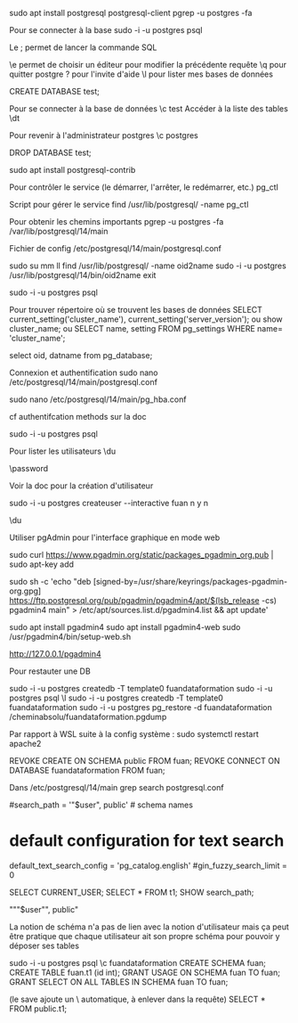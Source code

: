 sudo apt install postgresql postgresql-client
pgrep -u postgres -fa

Pour se connecter à la base
sudo -i -u postgres psql

Le ; permet de lancer la commande SQL

\e permet de choisir un éditeur pour modifier la précédente requête
\q pour quitter postgre
\? pour l'invite d'aide
\l pour lister mes bases de données

CREATE DATABASE test;

Pour se connecter à la base de données
\c test
Accéder à la liste des tables
\dt

Pour revenir à l'administrateur postgres
\c postgres

DROP DATABASE test;

sudo apt install postgresql-contrib

Pour contrôler le service (le démarrer, l'arrêter, le redémarrer, etc.)
pg_ctl

Script pour gérer le service
find /usr/lib/postgresql/ -name pg_ctl

Pour obtenir les chemins importants
pgrep -u postgres -fa
/var/lib/postgresql/14/main

Fichier de config
/etc/postgresql/14/main/postgresql.conf

sudo su
mm
ll
find /usr/lib/postgresql/ -name oid2name
sudo -i -u postgres /usr/lib/postgresql/14/bin/oid2name
exit

sudo -i -u postgres psql

Pour trouver répertoire où se trouvent les bases de données
SELECT current_setting('cluster_name'), current_setting('server_version');
ou
show cluster_name;
ou
SELECT name, setting FROM pg_settings WHERE name= 'cluster_name';

select oid, datname from pg_database;

Connexion et authentification
sudo nano /etc/postgresql/14/main/postgresql.conf

sudo nano /etc/postgresql/14/main/pg_hba.conf

cf authentifcation methods sur la doc

sudo -i -u postgres psql

Pour lister les utilisateurs
\du

\password

Voir la doc pour la création d'utilisateur

sudo -i -u postgres createuser --interactive
fuan
n
y
n

\du

Utiliser pgAdmin pour l'interface graphique en mode web

sudo curl https://www.pgadmin.org/static/packages_pgadmin_org.pub | sudo apt-key add

sudo sh -c 'echo "deb [signed-by=/usr/share/keyrings/packages-pgadmin-org.gpg] https://ftp.postgresql.org/pub/pgadmin/pgadmin4/apt/$(lsb_release -cs) pgadmin4 main" > /etc/apt/sources.list.d/pgadmin4.list && apt update'

sudo apt install pgadmin4
sudo apt install pgadmin4-web
sudo /usr/pgadmin4/bin/setup-web.sh

http://127.0.0.1/pgadmin4

Pour restauter une DB

sudo -i -u postgres createdb -T template0 fuandataformation
sudo -i -u postgres psql
\l
sudo -i -u postgres createdb -T template0 fuandataformation
sudo -i -u postgres pg_restore -d fuandataformation /cheminabsolu/fuandataformation.pgdump

Par rapport à WSL suite à la config système :
sudo systemctl restart apache2

REVOKE CREATE ON SCHEMA public FROM fuan;
REVOKE CONNECT ON DATABASE fuandataformation FROM fuan;

Dans /etc/postgresql/14/main
grep search postgresql.conf

#search_path = '"$user", public' # schema names

# default configuration for text search

default_text_search_config = 'pg_catalog.english'
#gin_fuzzy_search_limit = 0

SELECT CURRENT_USER;
SELECT \* FROM t1;
SHOW search_path;

"""$user"", public"

La notion de schéma n'a pas de lien avec la notion d'utilisateur mais ça peut être pratique que chaque utilisateur ait son propre schéma pour pouvoir y déposer ses tables

sudo -i -u postgres psql
\c fuandataformation
CREATE SCHEMA fuan;
CREATE TABLE fuan.t1 (id int);
GRANT USAGE ON SCHEMA fuan TO fuan;
GRANT SELECT ON ALL TABLES IN SCHEMA fuan TO fuan;

(le save ajoute un \ automatique, à enlever dans la requête)
SELECT \* FROM public.t1;
